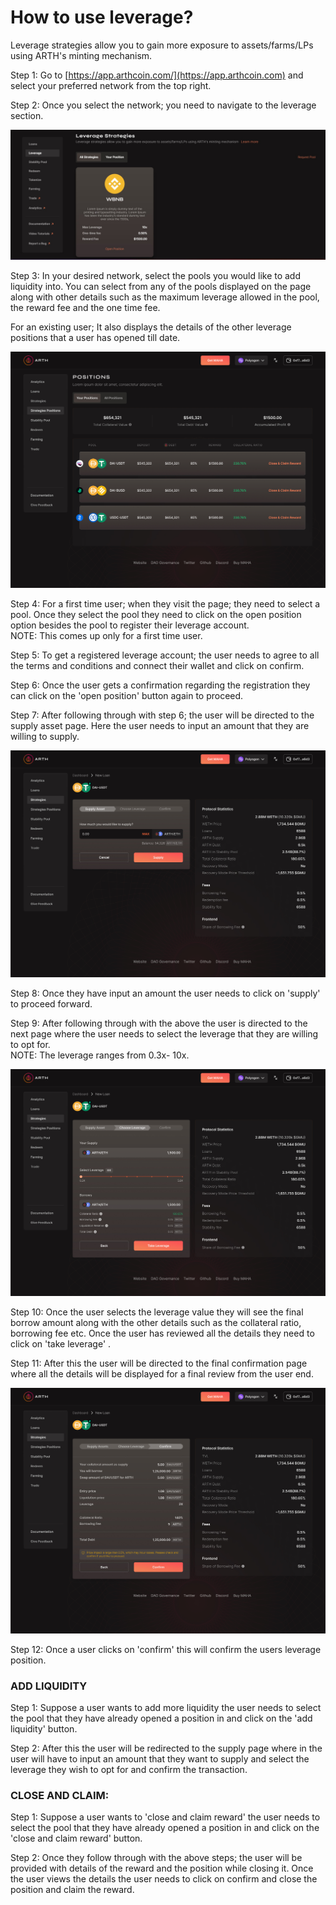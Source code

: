 # How to use leverage?

Leverage strategies allow you to gain more exposure to assets/farms/LPs using ARTH's minting mechanism.&#x20;

Step 1: Go to [https://app.arthcoin.com/](https://app.arthcoin.com) and select your preferred network from the top right.

Step 2: Once you select the network; you need to navigate to the leverage section.&#x20;

![Pool availability is displayed on this page along with the option to open a position.](<../../.gitbook/assets/1 (1).jpg>)



Step 3: In your desired network, select the pools you would like to add liquidity into. You can select from any of the pools displayed on the page along with other details such as the maximum leverage allowed in the pool, the reward fee and the one time fee.&#x20;

For an existing user; It also displays the details of the other leverage positions that a user has opened till date.&#x20;

![Positions opened by users earlier. ](<../../.gitbook/assets/Strategies Positions - your position.jpg>)

Step 4: For a first time user; when they visit the page; they need to select a pool. Once they select the pool they need to click on the open position option besides the pool to register their leverage account. \
NOTE: This comes up only for a first time user.&#x20;

Step 5: To get a registered leverage account; the user needs to agree to all the terms and conditions and connect their wallet and click on confirm.&#x20;

Step 6: Once the user gets a confirmation regarding the registration they can click on the 'open position' button again to proceed.&#x20;

Step 7: After following through with step 6; the user will be directed to the supply asset page. Here the user needs to input an amount that they are willing to supply.&#x20;

![User needs to input an amount they want to supply.](../../.gitbook/assets/supply.jpg)



Step 8: Once they have input an amount the user needs to click on 'supply' to proceed forward.&#x20;

Step 9: After following through with the above the user is directed to the next page where the user needs to select the leverage that they are willing to opt for. \
NOTE: The leverage ranges from 0.3x- 10x.&#x20;

![Leverage selection ranges from 3x-10x.](../../.gitbook/assets/leverage.jpg)



Step 10: Once the user selects the leverage value they will see the final borrow amount along with the other details such as the collateral ratio, borrowing fee etc. Once the user has reviewed all the details they need to click on 'take leverage' .&#x20;

Step 11: After this the user will be directed to the final confirmation page where all the details will be displayed for a final review from the user end.&#x20;

![Final confirmation page for opening a position.](../../.gitbook/assets/confirm.jpg)



Step 12: Once a user clicks on 'confirm' this will confirm the users leverage position.&#x20;

### ADD LIQUIDITY

Step 1: Suppose a user wants to add more liquidity the user needs to select the pool that they have already opened a position in and click on the 'add liquidity' button.&#x20;

Step 2: After this the user will be redirected to the supply page where in the user will have to input an amount that they want to supply and select the leverage they wish to opt for and confirm the transaction.&#x20;

### CLOSE AND CLAIM:&#x20;

Step 1: Suppose a user wants to 'close and claim reward' the user needs to select the pool that they have already opened a position in and click on the 'close and claim reward' button.&#x20;

Step 2: Once they follow through with the above steps; the user will be provided with details of the reward and the position while closing it. Once the user views the details the user needs to click on confirm and close the position and claim the reward.&#x20;
